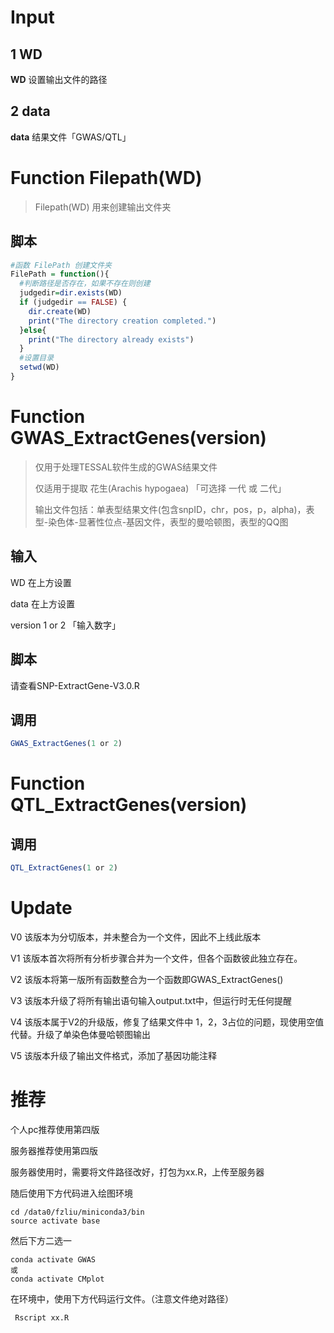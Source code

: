 # Input

## 1 WD

**WD** 设置输出文件的路径

## 2 data

**data** 结果文件「GWAS/QTL」

# Function Filepath(WD)

> Filepath(WD) 用来创建输出文件夹

## 脚本

```R
#函数 FilePath 创建文件夹
FilePath = function(){
  #判断路径是否存在，如果不存在则创建
  judgedir=dir.exists(WD)
  if (judgedir == FALSE) {
    dir.create(WD)
    print("The directory creation completed.")
  }else{
    print("The directory already exists")
  }
  #设置目录
  setwd(WD)
}
```



# Function GWAS_ExtractGenes(version)

> 仅用于处理TESSAL软件生成的GWAS结果文件
>
> 仅适用于提取 花生(Arachis hypogaea) 「可选择 一代 或 二代」
>
> 输出文件包括：单表型结果文件(包含snpID，chr，pos，p，alpha)，表型-染色体-显著性位点-基因文件，表型的曼哈顿图，表型的QQ图

## 输入

WD 在上方设置

data 在上方设置

version 1 or 2 「输入数字」

## 脚本

请查看SNP-ExtractGene-V3.0.R

## 调用

```R
GWAS_ExtractGenes(1 or 2)
```



# Function QTL_ExtractGenes(version)

## 调用

```R
QTL_ExtractGenes(1 or 2)
```

# Update

V0 该版本为分切版本，并未整合为一个文件，因此不上线此版本

V1 该版本首次将所有分析步骤合并为一个文件，但各个函数彼此独立存在。

V2 该版本将第一版所有函数整合为一个函数即GWAS_ExtractGenes()

V3 该版本升级了将所有输出语句输入output.txt中，但运行时无任何提醒

V4 该版本属于V2的升级版，修复了结果文件中 1，2，3占位的问题，现使用空值代替。升级了单染色体曼哈顿图输出

V5 该版本升级了输出文件格式，添加了基因功能注释

# 推荐

个人pc推荐使用第四版

服务器推荐使用第四版

服务器使用时，需要将文件路径改好，打包为xx.R，上传至服务器

随后使用下方代码进入绘图环境

```shell
cd /data0/fzliu/miniconda3/bin
source activate base
```

然后下方二选一

```shell
conda activate GWAS
或
conda activate CMplot
```

在环境中，使用下方代码运行文件。（注意文件绝对路径）

```shell
 Rscript xx.R
```

